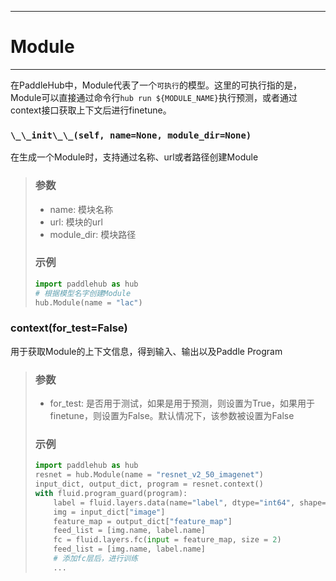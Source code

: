 ----
# Module
----
在PaddleHub中，Module代表了一个`可执行`的模型。这里的可执行指的是，Module可以直接通过命令行`hub run ${MODULE_NAME}`执行预测，或者通过context接口获取上下文后进行finetune。

### `\_\_init\_\_(self, name=None, module_dir=None)`
在生成一个Module时，支持通过名称、url或者路径创建Module
> ### 参数
> * name: 模块名称
> * url:  模块的url
> * module_dir: 模块路径
>
> ### 示例
>
> ```python
> import paddlehub as hub
> # 根据模型名字创建Module
> hub.Module(name = "lac")
> ```

### context(for_test=False)
用于获取Module的上下文信息，得到输入、输出以及Paddle Program
> ### 参数
> * for_test: 是否用于测试，如果是用于预测，则设置为True，如果用于finetune，则设置为False。默认情况下，该参数被设置为False
>
> ### 示例
>
> ```python
> import paddlehub as hub
> resnet = hub.Module(name = "resnet_v2_50_imagenet")
> input_dict, output_dict, program = resnet.context()
> with fluid.program_guard(program):
>     label = fluid.layers.data(name="label", dtype="int64", shape=[1])
>     img = input_dict["image"]
>     feature_map = output_dict["feature_map"]
>     feed_list = [img.name, label.name]
>     fc = fluid.layers.fc(input = feature_map, size = 2)
>     feed_list = [img.name, label.name]
>     # 添加fc层后，进行训练
>     ...
> ```
